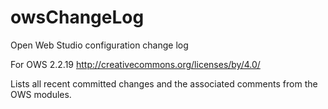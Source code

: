 # owsChangeLog
Open Web Studio configuration change log

For OWS 2.2.19
http://creativecommons.org/licenses/by/4.0/

Lists all recent committed changes and the associated comments from the OWS modules.
